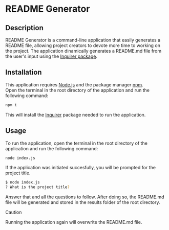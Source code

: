 # README Generator

## Description
README Generator is a command-line application that easily generates a README file, allowing project creators to devote more time to working on the project. 
The application dinamically generates a README.md file from the user's input using the [Inquirer package](https://www.npmjs.com/package/inquirer/v/8.2.4).

## Installation
This application requires [Node.js](https://nodejs.org/) and the package manager [npm](https://www.npmjs.com/).  
Open the terminal in the root directory of the application and run the following command:

```bash
npm i
```
This will install the [Inquirer](https://www.npmjs.com/package/inquirer/v/8.2.4) package needed to run the application.

## Usage
To run the application, open the terminal in the root directory of the application and run the following command:
```bash
node index.js
```
If the application was initiated succesfully, you will be prompted for the project title.
```bash
$ node index.js
? What is the project title?
```
Answer that and all the questions to follow.
After doing so, the README.md file will be generated and stored in the results folder of the root directory.  

> [!CAUTION]
> Running the application again will overwrite the README.md file.
  